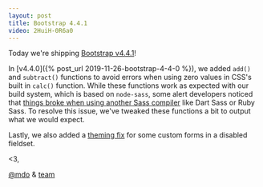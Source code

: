 ```yaml
---
layout: post
title: Bootstrap 4.4.1
video: 2HuiH-0R6a0
---
```


Today we're shipping [Bootstrap v4.4.1](https://github.com/twbs/bootstrap/releases/tag/v4.4.1)!

In [v4.4.0]({% post_url 2019-11-26-bootstrap-4-4-0 %}), we added `add()` and `subtract()` functions to avoid errors when using zero values in CSS's built in `calc()` function. While these functions work as expected with our build system, which is based on `node-sass`, some alert developers noticed that [things broke when using another Sass compiler](https://github.com/twbs/bootstrap/issues/29743) like Dart Sass or Ruby Sass. To resolve this issue, we've tweaked these functions a bit to output what we would expect.

Lastly, we also added a [theming fix](https://github.com/twbs/bootstrap/pull/29762) for some custom forms in a disabled fieldset.

<3,<br>

[@mdo](https://github.com/mdo) & [team](https://github.com/twbs)
